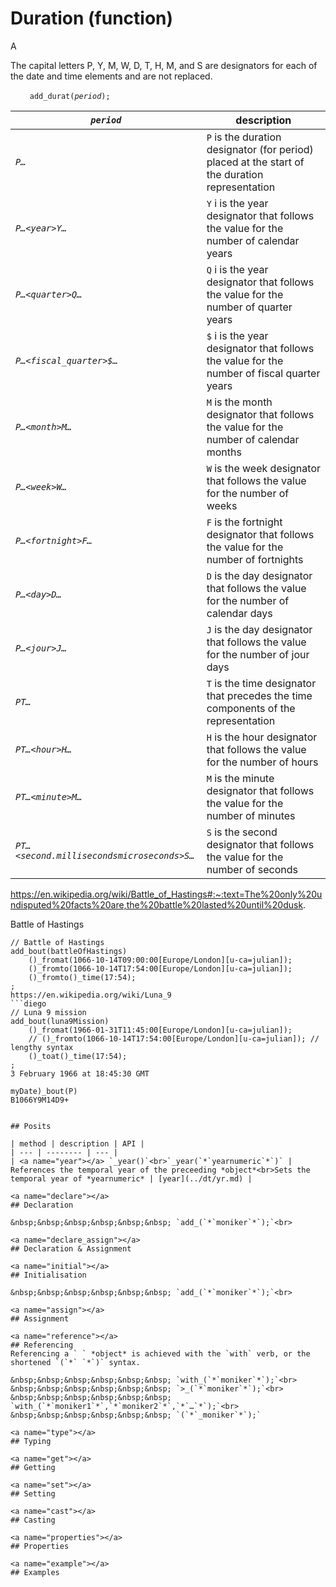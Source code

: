 # Duration (function)
A 

<!-- https://tc39.es/proposal-temporal/docs/duration.html -->
<!-- https://en.wikipedia.org/wiki/ISO_8601#Durations -->

The capital letters P, Y, M, W, D, T, H, M, and S are designators for each of the date and time elements and are not replaced.



&nbsp;&nbsp;&nbsp;&nbsp;&nbsp;&nbsp;` add_durat(`*`period`*`);`<br>


| *`period`* | description |
| --- | --- |
| *`P…`* | `P` is the duration designator (for period) placed at the start of the duration representation |
| *`P…<year>Y…`* | `Y` i is the year designator that follows the value for the number of calendar years |
| *`P…<quarter>Q…`* | `Q` i is the year designator that follows the value for the number of quarter years |
| *`P…<fiscal_quarter>$…`* | `$` i is the year designator that follows the value for the number of fiscal quarter years |
| *`P…<month>M…`* | `M` is the month designator that follows the value for the number of calendar months |
| *`P…<week>W…`* | `W` is the week designator that follows the value for the number of weeks |
| *`P…<fortnight>F…`* | `F` is the fortnight designator that follows the value for the number of fortnights |
| *`P…<day>D…`* | `D` is the day designator that follows the value for the number of calendar days |
| *`P…<jour>J…`* | `J` is the day designator that follows the value for the number of jour days |
| *`PT…`* | `T` is the time designator that precedes the time components of the representation |
| *`PT…<hour>H…`* | `H` is the hour designator that follows the value for the number of hours |
*`PT…<minute>M…`* | `M` is the minute designator that follows the value for the number of minutes |
*`PT…<second.millisecondsmicroseconds>S…`* | `S` is the second designator that follows the value for the number of seconds |

https://en.wikipedia.org/wiki/Battle_of_Hastings#:~:text=The%20only%20undisputed%20facts%20are,the%20battle%20lasted%20until%20dusk.

Battle of Hastings
```diego
// Battle of Hastings
add_bout(battleOfHastings)
    ()_fromat(1066-10-14T09:00:00[Europe/London][u-ca=julian]);
    ()_fromto(1066-10-14T17:54:00[Europe/London][u-ca=julian]);
    ()_fromto()_time(17:54);
;
https://en.wikipedia.org/wiki/Luna_9
```diego
// Luna 9 mission
add_bout(luna9Mission)
    ()_fromat(1966-01-31T11:45:00[Europe/London][u-ca=julian]);
    // ()_fromto(1066-10-14T17:54:00[Europe/London][u-ca=julian]); // lengthy syntax
    ()_toat()_time(17:54);
;
3 February 1966 at 18:45:30 GMT

myDate)_bout(P)
B1066Y9M14D9+


## Posits

| method | description | API |
| --- | -------- | --- |
| <a name="year"></a> `_year()`<br>`_year(`*`yearnumeric`*`)` | References the temporal year of the preceeding *object*<br>Sets the temporal year of *yearnumeric* | [year](../dt/yr.md) |

<a name="declare"></a>
## Declaration

&nbsp;&nbsp;&nbsp;&nbsp;&nbsp;&nbsp; `add_(`*`moniker`*`);`<br>

<a name="declare_assign"></a>
## Declaration & Assignment

<a name="initial"></a>
## Initialisation

&nbsp;&nbsp;&nbsp;&nbsp;&nbsp;&nbsp; `add_(`*`moniker`*`);`<br>

<a name="assign"></a>
## Assignment

<a name="reference"></a>
## Referencing
Referencing a ` ` *object* is achieved with the `with` verb, or the shortened `(`*` `*`)` syntax. 

&nbsp;&nbsp;&nbsp;&nbsp;&nbsp;&nbsp; `with_(`*`moniker`*`);`<br>
&nbsp;&nbsp;&nbsp;&nbsp;&nbsp;&nbsp; `>_(`*`moniker`*`);`<br>
&nbsp;&nbsp;&nbsp;&nbsp;&nbsp;&nbsp; `with_(`*`moniker1`*`,`*`moniker2`*`,`*`…`*`);`<br>
&nbsp;&nbsp;&nbsp;&nbsp;&nbsp;&nbsp; `(`*`_moniker`*`);`

<a name="type"></a>
## Typing

<a name="get"></a>
## Getting

<a name="set"></a>
## Setting

<a name="cast"></a>
## Casting

<a name="properties"></a>
## Properties

<a name="example"></a>
## Examples